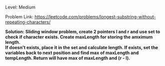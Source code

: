 Level: Medium

Problem Link: https://leetcode.com/problems/longest-substring-without-repeating-characters/

<b>Solution: Sliding window problem, create 2 pointers l and r and use set to check if character exists. Create maxLength for storing the amximum length. <br>If doesn't exists, place it in the set and calculate length. If exists, set the variables back to next position and find max of maxLength and tempLength. Return will have max of maxLength and (r - l). </b>

